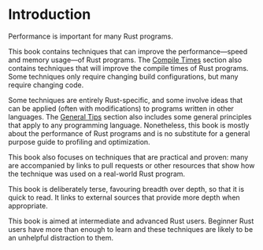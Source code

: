 # Introduction

Performance is important for many Rust programs. 

This book contains techniques that can improve the performance—speed and memory
usage—of Rust programs. The [Compile Times] section also contains techniques
that will improve the compile times of Rust programs. Some techniques only
require changing build configurations, but many require changing code.

[Compile Times]: compile-times.md

Some techniques are entirely Rust-specific, and some involve ideas that can be
applied (often with modifications) to programs written in other languages. The
[General Tips] section also includes some general principles that apply to any
programming language. Nonetheless, this book is mostly about the performance of
Rust programs and is no substitute for a general purpose guide to profiling and
optimization.

[General Tips]: general-tips.md

This book also focuses on techniques that are practical and proven: many are
accompanied by links to pull requests or other resources that show how the
technique was used on a real-world Rust program.

This book is deliberately terse, favouring breadth over depth, so that it is
quick to read. It links to external sources that provide more depth when
appropriate.

This book is aimed at intermediate and advanced Rust users. Beginner Rust users
have more than enough to learn and these techniques are likely to be an
unhelpful distraction to them.
